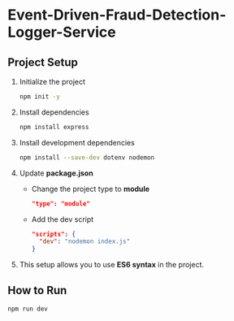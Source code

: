 # Event-Driven-Fraud-Detection-Logger-Service

## Project Setup

1. Initialize the project
   ```bash
   npm init -y
   ```

2. Install dependencies
   ```bash
   npm install express
   ```

3. Install development dependencies
   ```bash
   npm install --save-dev dotenv nodemon
   ```

4. Update **package.json**
   - Change the project type to **module**
     ```json
     "type": "module"
     ```
   - Add the dev script
     ```json
     "scripts": {
       "dev": "nodemon index.js"
     }
     ```

5. This setup allows you to use **ES6 syntax** in the project.

## How to Run

```bash
npm run dev
```
